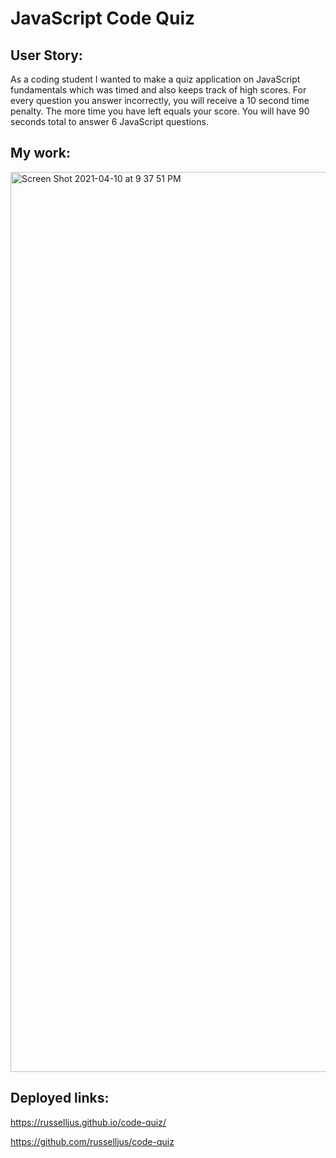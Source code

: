 
<h1>JavaScript Code Quiz</h1>

<h2> User Story:</h2>
<p> As a coding student I wanted to make a quiz application on JavaScript fundamentals which was timed and also keeps track of high scores. For every question you answer incorrectly, you will receive a 10 second time penalty. The more time you have left equals your score. You will have 90 seconds total to answer 6 JavaScript questions.</p>  


<h2> My work:</h2>

<img width="1440" alt="Screen Shot 2021-04-10 at 9 37 51 PM" src="https://user-images.githubusercontent.com/79387241/114291510-28a11b80-9a45-11eb-90a8-fde94cc9e5da.png">


<h2>Deployed links:</h2>

https://russelljus.github.io/code-quiz/

https://github.com/russelljus/code-quiz
